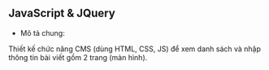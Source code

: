 ## JavaScript & JQuery

- Mô tả chung:

Thiết kế chức năng CMS (dùng HTML, CSS, JS) để xem danh sách và nhập thông tin bài viết gồm 2 trang (màn hình).